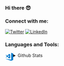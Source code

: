 ### Hi there 😎


### Connect with me:

 <a href="https://twitter.com/EyupOkur" target="_blank"><img alt="Twitter" src="https://img.shields.io/badge/twitter-%231DA1F2.svg?&style=for-the-badge&logo=twitter&logoColor=white" /></a> 
 <a href="https://www.linkedin.com/in/ey-up" target="_blank"><img alt="LinkedIn" src="https://img.shields.io/badge/linkedin-%230077B5.svg?&style=for-the-badge&logo=linkedin&logoColor=white" /></a> 

### Languages and Tools:

<img align="left" alt="Visual Studio Code" width="26px" src="https://raw.githubusercontent.com/github/explore/80688e429a7d4ef2fca1e82350fe8e3517d3494d/topics/visual-studio-code/visual-studio-code.png" />


<details>
  <summary>Github Stats</summary>
<p><img src="https://github-readme-stats.vercel.app/api?username=ey-up&amp;show_icons=true" alt="GitHub Stats"></p>

</details>






<!--
**ey-up/ey-up** is a ✨ _special_ ✨ repository because its `README.md` (this file) appears on your GitHub profile.

Here are some ideas to get you started:

[linkedin]: https://linkedin.com/in/codeSTACKr

- 🔭 I’m currently working on ...
- 🌱 I’m currently learning ...
- 👯 I’m looking to collaborate on ...
- 🤔 I’m looking for help with ...
- 💬 Ask me about ...
- 📫 How to reach me: ...
- 😄 Pronouns: ...
- ⚡ Fun fact: ...


[![Twitter Follow](https://img.shields.io/twitter/follow/EyupOkur?color=%231DA1F2&logo=Twitter&style=for-the-badge)](https://twitter.com/intent/follow?original_referer=https%3A%2F%2Fgithub.com%2FEyupOkur&screen_name=EyupOkur)


![linkedin](https://img.shields.io/twitter/url?color=%231DA1F2&label=linkedin&logo=linkedin&style=social&url=https%3A%2F%2Fwww.linkedin.com%2Fin%2Fey-up%2F)
-->
